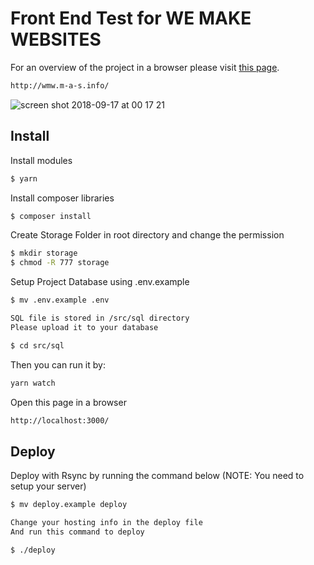 # Front End Test for WE MAKE WEBSITES

For an overview of the project in a browser please visit [this page](http://wmw.m-a-s.info/).

```sh
http://wmw.m-a-s.info/
```

![screen shot 2018-09-17 at 00 17 21](https://user-images.githubusercontent.com/4133530/45602073-52ba0a80-ba0f-11e8-88d1-791786a74db4.png)


## Install

Install modules

```sh
$ yarn
```

Install composer libraries

```sh
$ composer install
```

Create Storage Folder in root directory and change the permission

```sh
$ mkdir storage
$ chmod -R 777 storage
```

Setup Project Database using .env.example

```sh
$ mv .env.example .env

SQL file is stored in /src/sql directory
Please upload it to your database

$ cd src/sql
```

Then you can run it by:

```sh
yarn watch
```

Open this page in a browser

```sh
http://localhost:3000/
```

## Deploy

Deploy with Rsync by running the command below (NOTE: You need to setup your server)

```sh
$ mv deploy.example deploy

Change your hosting info in the deploy file
And run this command to deploy

$ ./deploy
```
